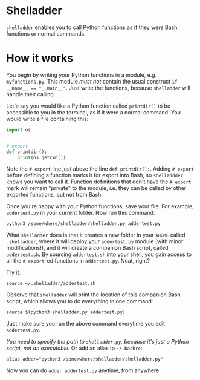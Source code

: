 # Shelladder
`shelladder` enables you to call Python functions as if they were Bash
functions or normal commands.


# How it works
You begin by writing your Python functions in a module, e.g. `myfunctions.py`.
This module _must not_ contain the usual construct `if __name__ == "__main__"`.
Just write the functions, because `shelladder` will handle their calling.

Let's say you would like a Python function called `printdir()` to be accessible
to you in the terminal, as if it were a normal command. You would write a file
containing this:

```python
import os


# export
def printdir():
    print(os.getcwd())
```

Note the `# export` line just above the line `def printdir():`. Adding `#
export` before defining a function marks it for export into Bash, so
`shelladdder` knows you want to call it. Function definitions that don't have
the `# export` mark will remain "private" to the module, i.e. they can be
called by other exported functions, but not from Bash.

Once you're happy with your Python functions, save your file. For example,
`addertest.py` in your current folder. Now run this command:

```
python3 /some/where/shelladder/shelladder.py addertest.py
```

What `shelladder` does is that it creates a new folder in your `$HOME` called
`.shelladder`, where it will deploy your `addertest.py` module (with minor
modifications!), and it will create a companion Bash script, called
`addertest.sh`. By sourcing `addertest.sh` into your shell, you gain access to
all the `# export`-ed functions in `addertest.py`. Neat, right?

Try it:

```
source ~/.shelladder/addertest.sh
```

Observe that `shelladder` will print the location of this companion Bash
script, which allows you to do everything in one command:

```
source $(python3 shelladder.py addertest.py)
```

Just make sure you run the above command everytime you edit `addertest.py`.

_You need to specify the path to `shelladder.py`, because it's just a Python
script, not an executable._ Or add an alias to `~/.bashrc`:

```
alias adder="python3 /some/where/shelladder/shelladder.py"
```

Now you can do `adder addertest.py` anytime, from anywhere.
